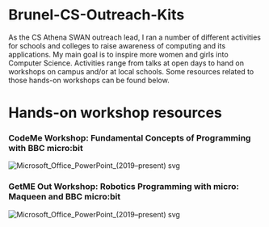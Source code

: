 # Brunel-CS-Outreach-Kits

As the CS Athena SWAN outreach lead, I ran a number of different activities for schools and colleges to raise awareness of computing and its applications. My main goal is to inspire more women and girls into Computer Science. Activities range from talks at open days to hand on workshops on campus and/or at local schools. Some resources related to those hands-on workshops can be found below.

# Hands-on workshop resources

### CodeMe Workshop: Fundamental Concepts of Programming with BBC micro:bit

![Microsoft_Office_PowerPoint_(2019–present) svg](https://github.com/NadineAB/Brunel-CS-Outreach-Kits/assets/7339533/9899d01f-e5a4-46b1-93db-0361de636521)



### GetME Out Workshop: Robotics Programming with micro: Maqueen and BBC micro:bit


![Microsoft_Office_PowerPoint_(2019–present) svg](https://github.com/NadineAB/Brunel-CS-Outreach-Kits/assets/7339533/9899d01f-e5a4-46b1-93db-0361de636521)
